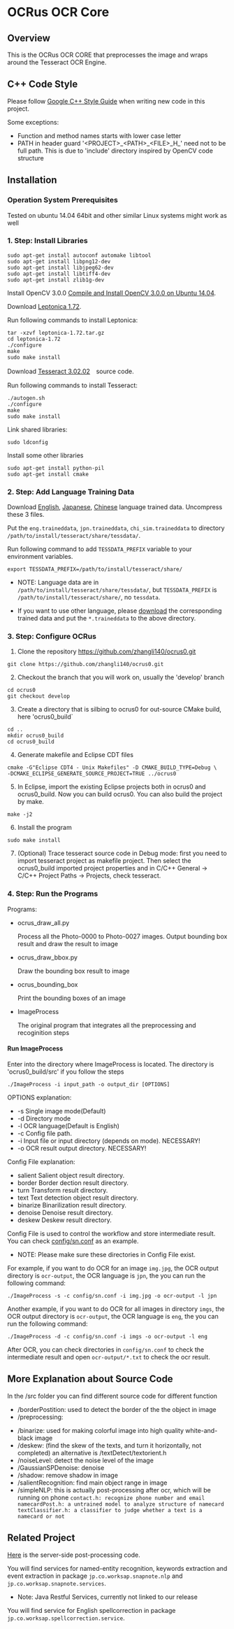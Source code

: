 OCRus OCR Core
==============

Overview
--------
This is the OCRus OCR CORE that preprocesses the image and wraps around the Tesseract OCR Engine.

C++ Code Style
--------------

Please follow [Google C++ Style Guide](https://google.github.io/styleguide/cppguide.html) when writing new code in this project.

Some exceptions:
* Function and method names starts with lower case letter
* PATH in header guard '\<PROJECT>\_\<PATH>\_\<FILE>\_H_' need not to be full path. This is due to 'include' directory inspired by OpenCV code structure 

Installation
------------

### Operation System Prerequisites
Tested on ubuntu 14.04 64bit and other similar Linux systems might work as well

### 1. Step: Install Libraries

```
sudo apt-get install autoconf automake libtool
sudo apt-get install libpng12-dev
sudo apt-get install libjpeg62-dev
sudo apt-get install libtiff4-dev
sudo apt-get install zlib1g-dev
```

Install OpenCV 3.0.0 [Compile and Install OpenCV 3.0.0 on Ubuntu 14.04](http://www.humbug.in/2015/compile-and-install-opencv-3-0-0-on-ubuntu-14-04/).

Download [Leptonica 1.72](http://www.leptonica.org/download.html).

Run following commands to install Leptonica:

```
tar -xzvf leptonica-1.72.tar.gz
cd leptonica-1.72
./configure
make
sudo make install
```

Download [Tesseract 3.02.02](https://code.google.com/p/tesseract-ocr/downloads/detail?name=tesseract-ocr-3.02.02.tar.gz&can=2&q=)　source code.

Run following commands to install Tesseract:

```
./autogen.sh
./configure
make
sudo make install
```

Link shared libraries:

```
sudo ldconfig
```

Install some other libraries

```
sudo apt-get install python-pil
sudo apt-get install cmake
```

### 2. Step: Add Language Training Data
Download [English](https://code.google.com/p/tesseract-ocr/downloads/detail?name=tesseract-ocr-3.02.eng.tar.gz&can=2&q=), [Japanese](https://code.google.com/p/tesseract-ocr/downloads/detail?name=tesseract-ocr-3.02.jpn.tar.gz&can=2&q=), [Chinese](https://code.google.com/p/tesseract-ocr/downloads/detail?name=tesseract-ocr-3.02.chi_sim.tar.gz&can=2&q=) language trained data. Uncompress these 3 files.

Put the `eng.traineddata`, `jpn.traineddata`, `chi_sim.traineddata` to directory `/path/to/install/tesseract/share/tessdata/`.

Run following command to add `TESSDATA_PREFIX` variable to your environment variables.

```
export TESSDATA_PREFIX=/path/to/install/tesseract/share/
```

* NOTE: Language data are in `/path/to/install/tesseract/share/tessdata/`, but `TESSDATA_PREFIX` is `/path/to/install/tesseract/share/`, no `tessdata`.

* If you want to use other language, please [download](https://code.google.com/p/tesseract-ocr/downloads/list) the corresponding trained data and put the `*.traineddata` to the above directory.

### 3. Step: Configure OCRus
1. Clone the repository https://github.com/zhangli140/ocrus0.git
  ```
  git clone https://github.com/zhangli140/ocrus0.git
  ```

2. Checkout the branch that you will work on, usually the 'develop' branch
  ```
  cd ocrus0
  git checkout develop
  ```
  
3. Create a directory that is silbing to ocrus0 for out-source CMake build, here 'ocrus0_build`
  ```
  cd .. 
  mkdir ocrus0_build
  cd ocrus0_build
  ```

4. Generate makefile and Eclipse CDT files
  ```
  cmake -G"Eclipse CDT4 - Unix Makefiles" -D CMAKE_BUILD_TYPE=Debug \
  -DCMAKE_ECLIPSE_GENERATE_SOURCE_PROJECT=TRUE ../ocrus0
  ```

5. In Eclipse, import the existing Eclipse projects both in ocrus0 and ocrus0_build. Now you can build ocrus0. You can also build the project by make.
  ```
  make -j2
  ```

6. Install the program
  ```
  sudo make install
  ```

7. (Optional) Trace tesseract source code in Debug mode: first you need to import tesseract project as makefile project. Then select the ocrus0_build imported project properties and in C/C++ General -> C/C++ Project Paths -> Projects, check tesseract.

### 4. Step: Run the Programs

Programs:

* ocrus_draw_all.py

	Process all the Photo-0000 to Photo-0027 images.
	Output bounding box result and draw the result to image
  
* ocrus_draw_bbox.py

	Draw the bounding box result to image
	
* ocrus_bounding_box

	Print the bounding boxes of an image

* ImageProcess

	The original program that integrates all the preprocessing and recoginition steps

#### Run ImageProcess
Enter into the directory where ImageProcess is located. The directory is 'ocrus0_build/src' if you follow the steps

```
./ImageProcess -i input_path -o output_dir [OPTIONS]
```

OPTIONS explanation:

* -s	Single image mode(Default)
* -d	Directory mode
* -l	OCR language(Default is English)
* -c    Config file path.
* -i	Input file or input directory (depends on mode). NECESSARY!
* -o	OCR result output directory. NECESSARY!

Config File explanation:

* salient   Salient object result directory.
* border    Border dection result directory.
* turn      Transform result directory.
* text      Text detection object result directory.
* binarize  Binarilization result directory.
* denoise   Denoise result directory.
* deskew    Deskew result directory.

Config File is used to control the workflow and store intermediate result. You can check [config/sn.conf](http://192.168.140.36/snapnote/snapnoteocrcore/blob/master/config/sn.conf) as an example.

* NOTE: Please make sure these directories in Config File exist.

For example, if you want to do OCR for an image `img.jpg`, the OCR output directory is `ocr-output`, the OCR language is `jpn`, the you can run the following command:

```
./ImageProcess -s -c config/sn.conf -i img.jpg -o ocr-output -l jpn
```

Another example, if you want to do OCR for all images in directory `imgs`, the OCR output directory is `ocr-output`, the OCR language is `eng`, the you can run the following command:

```
./ImageProcess -d -c config/sn.conf -i imgs -o ocr-output -l eng
```

After OCR, you can check directories in `config/sn.conf` to check the intermediate result and open `ocr-output/*.txt` to check the ocr result.

## More Explanation about Source Code
In the /src folder you can find different source code for different function

* /borderPostition: used to detect the border of the the object in image
* /preprocessing:
 + /binarize: used for making colorful image into high quality white-and-black image
 + /deskew: (find the skew of the texts, and turn it horizontally, not completed)
        an alternative is /textDetect/textorient.h
 + /noiseLevel: detect the noise level of the image
 + /GaussianSPDenoise: denoise
 + /shadow: remove shadow in image
 + /salientRecognition: find main object range in image
 + /simpleNLP: this is actually post-processing after ocr, which will be running on phone
        ```
        contact.h: recognize phone number and email
        namecardPost.h: a untrained model to analyze structure of namecard
        textClassifier.h: a classifier to judge whether a text is a namecard or not
        ```

## Related Project
[Here](http://192.168.140.36/snapnote/snapnotenlp/tree/master) is the server-side post-processing code.

You will find services for named-entity recognition, keywords extraction and event extraction in package `jp.co.worksap.snapnote.nlp` and `jp.co.worksap.snapnote.services`.
* Note: Java Restful Services, currently not linked to our release

You will find service for English spellcorrection in package `jp.co.worksap.spellcorrection.service`.
